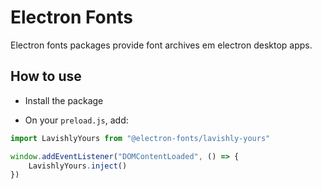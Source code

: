 # Electron Fonts

Electron fonts packages provide font archives em electron desktop apps.

## How to use

* Install the package

* On your `preload.js`, add:

```ts
import LavishlyYours from "@electron-fonts/lavishly-yours"

window.addEventListener("DOMContentLoaded", () => {
    LavishlyYours.inject()
})
```